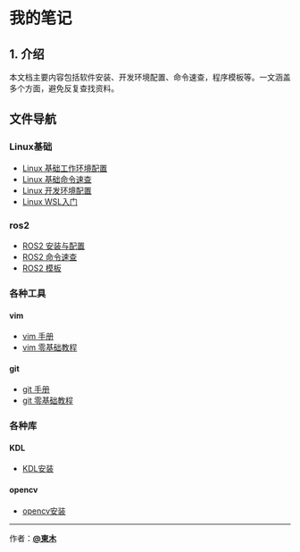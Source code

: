 # 我的笔记

## 1. 介绍
本文档主要内容包括软件安装、开发环境配置、命令速查，程序模板等。一文涵盖多个方面，避免反复查找资料。

## 文件导航
###  Linux基础
- [Linux 基础工作环境配置](/linux/Linux_setup.md)
- [Linux 基础命令速查](/linux/Linux_cmd.md)
- [Linux 开发环境配置](/linux/Linux_development.md)
- [Linux WSL入门](/linux/Linux_wsl.md)
###  ros2
- [ROS2 安装与配置](/ros2/Linux_ros2_installation.md)
- [ROS2 命令速查](/ros2/Linux_ros2_cmd.md)
- [ROS2 模板](/ros2/Linux_ros2_template.md)

### 各种工具
#### vim
- [vim 手册](/tools/vim/Linux_vim.md)
- [vim 零基础教程](/tools/vim/Linux_vim_tutorial.md)
#### git
- [git 手册](/tools/git/Linux_git.md)
- [git 零基础教程](/tools/git/Linux_git_tutorial.md)

### 各种库
#### KDL
- [KDL安装](/lib/kdl/Linux_kdl_installation.md.md)
#### opencv
- [opencv安装](/lib/opencv/Linux_opencv_installation.md)


---
作者：[**@東木**](https://github.com/VictorEastwood)



